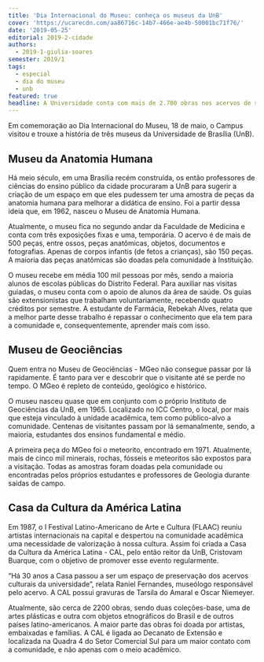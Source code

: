 ```yaml
---
title: 'Dia Internacional do Museu: conheça os museus da UnB'
cover: 'https://ucarecdn.com/aa86716c-14b7-466e-ae4b-50001bc71f76/'
date: '2019-05-25'
editorial: 2019-2-cidade
authors:
  - 2019-1-giulia-soares
semester: 2019/1
tags:
  - especial
  - dia do museu
  - unb
featured: true
headline: A Universidade conta com mais de 2.700 obras nos acervos de seus museus
---
```

Em comemoração ao Dia Internacional do Museu, 18 de maio, o Campus visitou e trouxe a história de três museus da Universidade de Brasília (UnB). 

## Museu da Anatomia Humana

Há meio século, em uma Brasília recém construída, os então professores de ciências do ensino público da cidade procuraram a UnB para sugerir a criação de um espaço em que eles pudessem ter uma amostra de peças da anatomia humana para melhorar a didática de ensino. Foi a partir dessa ideia que, em 1962, nasceu o Museu de Anatomia Humana. 

Atualmente, o museu fica no segundo andar da Faculdade de Medicina e conta com três exposições fixas e uma, temporária. O acervo é de mais de 500 peças, entre ossos, peças anatômicas, objetos, documentos e fotografias. Apenas de corpos infantis (de fetos a crianças), são 150 peças. A maioria das peças anatômicas são doadas pela comunidade à Instituição. 

O museu recebe em média 100 mil pessoas por mês, sendo a maioria alunos de escolas públicas do Distrito Federal. Para auxiliar nas visitas guiadas, o museu conta com o apoio de alunos da área de saúde. Os guias são extensionistas que trabalham voluntariamente, recebendo quatro créditos por semestre. A estudante de Farmácia, Rebekah Alves, relata que a melhor parte desse trabalho é repassar o conhecimento que ela tem para a comunidade e, consequentemente, aprender mais com isso. 

## Museu de Geociências

Quem entra no Museu de Geociências - MGeo não consegue passar por lá rapidamente. É tanto para ver e descobrir que o visitante até se perde no tempo. O MGeo é repleto de conteúdo, geológico e histórico. 

O museu nasceu quase que em conjunto com o próprio Instituto de Geociências da UnB, em 1965. Localizado no ICC Centro, o local, por mais que esteja vinculado à unidade acadêmica, tem como público-alvo a comunidade. Centenas de visitantes passam por lá semanalmente, sendo, a maioria, estudantes dos ensinos fundamental e médio. 

A primeira peça do MGeo foi o meteorito, encontrado em 1971. Atualmente, mais de cinco mil minerais, rochas, fósseis e meteoritos são expostos para a visitação. Todas as amostras foram doadas pela comunidade ou encontradas pelos próprios estudantes e professores de Geologia durante saídas de campo. 

## Casa da Cultura da América Latina

Em 1987, o I Festival Latino-Americano de Arte e Cultura (FLAAC) reuniu artistas internacionais na capital e despertou na comunidade acadêmica uma necessidade de valorização à nossa cultura. Assim foi criada a Casa da Cultura da América Latina - CAL, pelo então reitor da UnB, Cristovam Buarque, com o objetivo de promover esse evento regularmente. 

“Há 30 anos a Casa passou a ser um espaço de preservação dos acervos culturais da universidade”, relata Raniel Fernandes, museólogo responsável pelo acervo. A CAL possui gravuras de Tarsila do Amaral e Oscar Niemeyer.  

Atualmente, são cerca de 2200 obras, sendo duas coleções-base, uma de artes plásticas e outra com objetos etnográficos do Brasil e de outros países latino-americanos. A maior parte das obras foi doada por artistas, embaixadas e famílias. A CAL é ligada ao Decanato de Extensão e localizada na Quadra 4 do Setor Comercial Sul para um maior contato com a comunidade, e não apenas com o meio acadêmico.
